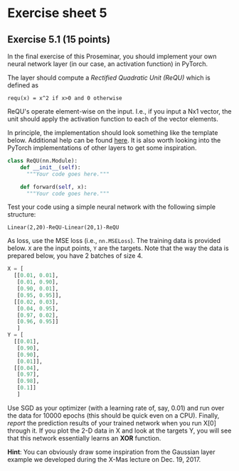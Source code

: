 # Exercise sheet 5

## Exercise 5.1 (15 points)

In the final exercise of this Proseminar, you
should implement your own neural network layer (in our case, an activation function) in PyTorch.

The layer should compute a *Rectified Quadratic Unit (ReQU)* which is defined as

```
requ(x) = x^2 if x>0 and 0 otherwise
```

ReQU's operate element-wise on the input. I.e., if you input a Nx1 vector, the unit should apply the activation function to each of the vector elements.

In principle, the implementation should look something like the template below. Additional help can be found [here](http://pytorch.org/docs/master/notes/extending.html). It is also worth looking into the PyTorch implementations of other layers to get some inspiration.

```python
class ReQU(nn.Module):
    def __init__(self):
      """Your code goes here."""

    def forward(self, x):
      """Your code goes here."""
```

Test your code using a simple neural network with the following simple
structure:

```
Linear(2,20)-ReQU-Linear(20,1)-ReQU
```

As loss, use the MSE loss (i.e., `nn.MSELoss`). The training data is provided
below. `X` are the input points, `Y` are the targets. Note that the way the
data is prepared below, you have 2 batches of size 4.

```python
X = [
  [[0.01, 0.01],
   [0.01, 0.90],
   [0.90, 0.01],
   [0.95, 0.95]],
  [[0.02, 0.03],
   [0.04, 0.95],
   [0.97, 0.02],
   [0.96, 0.95]]
   ]
Y = [
  [[0.01],
   [0.90],
   [0.90],
   [0.01]],
  [[0.04],
   [0.97],
   [0.98],
   [0.1]]
   ]
```

Use SGD as your optimizer (with a learning rate of, say, 0.01) and run over the data for 10000 epochs (this should be quick even on a CPU). Finally, *report* the prediction results of your trained network when you run X[0] through it. If you plot the 2-D data in X and look at the targets Y, you will see that this network essentially learns an **XOR** function.

**Hint**: You can obviously draw some inspiration from the Gaussian layer example we developed during the X-Mas lecture on Dec. 19, 2017.
